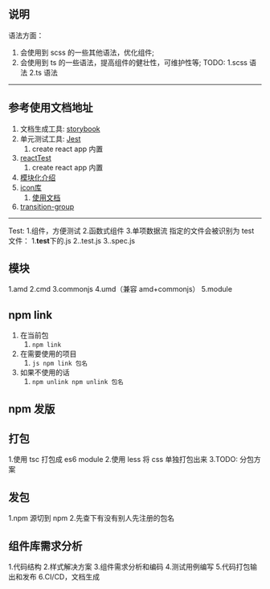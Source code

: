 ## 说明

语法方面：

1. 会使用到 scss 的一些其他语法，优化组件;
2. 会使用到 ts 的一些语法，提高组件的健壮性，可维护性等;
   TODO: 1.scss 语法 2.ts 语法

---

## 参考使用文档地址

1. 文档生成工具: [storybook](https://storybook.js.org/)
2. 单元测试工具: [Jest](https://www.jestjs.cn/docs/getting-started)
   1. create react app 内置
3. [reactTest](https://github.com/testing-library/react-testing-library)
   1. create react app 内置
4. [模块化介绍](https://juejin.cn/post/6844903576309858318)
5. [icon库](https://github.com/FortAwesome/react-fontawesome)
   1. [使用文档](https://fontawesome.com/v5.15/how-to-use/on-the-web/using-with/react)
6. [transition-group](https://github.com/reactjs/react-transition-group)

---

Test: 1.组件，方便测试 2.函数式组件 3.单项数据流
指定的文件会被识别为 test 文件： 1.**test**下的.js
2..test.js
3..spec.js

## 模块

1.amd
2.cmd
3.commonjs
4.umd（兼容 amd+commonjs）
5.module

## npm link

1.  在当前包
    1. `npm link`
2.  在需要使用的项目
    1. `js npm link 包名`
3.  如果不使用的话
    1. `npm unlink npm unlink 包名`

## npm 发版

## 打包

1.使用 tsc 打包成 es6 module 2.使用 less 将 css 单独打包出来
3.TODO: 分包方案

## 发包

1.npm 源切到 npm 2.先查下有没有别人先注册的包名

## 组件库需求分析

1.代码结构 2.样式解决方案 3.组件需求分析和编码 4.测试用例编写 5.代码打包输出和发布 6.CI/CD，文档生成
